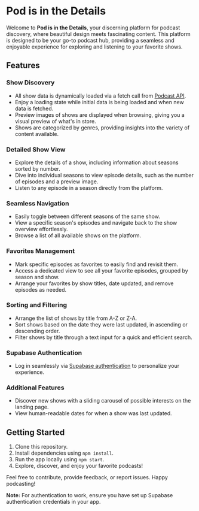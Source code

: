 # Pod is in the Details

Welcome to **Pod is in the Details**, your discerning platform for podcast discovery, where beautiful design meets fascinating content. This platform is designed to be your go-to podcast hub, providing a seamless and enjoyable experience for exploring and listening to your favorite shows.

## Features

### Show Discovery

- All show data is dynamically loaded via a fetch call from [Podcast API](https://podcast-api.netlify.app/shows).
- Enjoy a loading state while initial data is being loaded and when new data is fetched.
- Preview images of shows are displayed when browsing, giving you a visual preview of what's in store.
- Shows are categorized by genres, providing insights into the variety of content available.

### Detailed Show View

- Explore the details of a show, including information about seasons sorted by number.
- Dive into individual seasons to view episode details, such as the number of episodes and a preview image.
- Listen to any episode in a season directly from the platform.

### Seamless Navigation

- Easily toggle between different seasons of the same show.
- View a specific season's episodes and navigate back to the show overview effortlessly.
- Browse a list of all available shows on the platform.

### Favorites Management

- Mark specific episodes as favorites to easily find and revisit them.
- Access a dedicated view to see all your favorite episodes, grouped by season and show.
- Arrange your favorites by show titles, date updated, and remove episodes as needed.

### Sorting and Filtering

- Arrange the list of shows by title from A-Z or Z-A.
- Sort shows based on the date they were last updated, in ascending or descending order.
- Filter shows by title through a text input for a quick and efficient search.

### Supabase Authentication

- Log in seamlessly via [Supabase authentication](https://app.supabase.com) to personalize your experience.

### Additional Features

- Discover new shows with a sliding carousel of possible interests on the landing page.
- View human-readable dates for when a show was last updated.

## Getting Started

1. Clone this repository.
2. Install dependencies using `npm install`.
3. Run the app locally using `npm start`.
4. Explore, discover, and enjoy your favorite podcasts!

Feel free to contribute, provide feedback, or report issues. Happy podcasting!

**Note:** For authentication to work, ensure you have set up Supabase authentication credentials in your app.